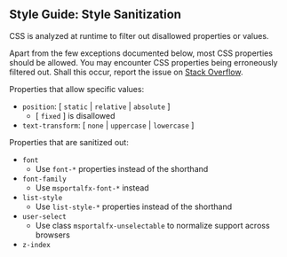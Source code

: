 <a name="style-guide-style-sanitization"></a>
## Style Guide: Style Sanitization

CSS is analyzed at runtime to filter out disallowed properties or values.

Apart from the few exceptions documented below, most CSS properties should be allowed. You may encounter CSS properties being erroneously filtered out. Shall this occur, report the issue on [Stack Overflow](https://stackoverflow.microsoft.com/).

Properties that allow specific values:

* `position`: [ `static` | `relative` | `absolute` ]
    * [ `fixed` ] is disallowed
* `text-transform`: [ `none` | `uppercase` | `lowercase` ]

Properties that are sanitized out:

* `font`
    * Use `font-*` properties instead of the shorthand
* `font-family`
    * Use `msportalfx-font-*` instead
* `list-style`
    * Use `list-style-*` properties instead of the shorthand
* `user-select`
    * Use class `msportalfx-unselectable` to normalize support across browsers
* `z-index`
